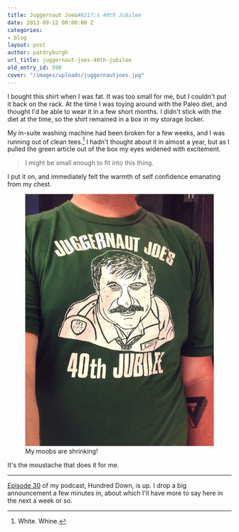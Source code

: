 ```yaml
---
title: Juggernaut Joe&#8217;s 40th Jubilee
date: 2013-09-12 00:00:00 Z
categories:
- blog
layout: post
author: patdryburgh
url_title: juggernaut-joes-40th-jubilee
old_entry_id: 598
cover: "/images/uploads/juggernautjoes.jpg"
---
```


I bought this shirt when I was fat. It was too small for me, but I couldn't put it back on the rack. At the time I was toying around with the Paleo diet, and thought I'd be able to wear it in a few short months. I didn't stick with the diet at the time, so the shirt remained in a box in my storage locker.

My in-suite washing machine had been broken for a few weeks, and I was running out of clean tees.[^1] I hadn't thought about it in almost a year, but as I pulled the green article out of the box my eyes widened with excitement.

>I might be small enough to fit into this thing.

I put it on, and immediately felt the warmth of self confidence emanating from my chest.

<figure>
<img src="/images/uploads/juggernautjoes.jpg" alt="Jaugernaut Joe's 40th Jubilee" />
<figcaption>
My moobs are shrinking!
</figcaption>
</figure>

It's the moustache that does it for me.

***

[Episode 30][1] of my podcast, Hundred Down, is up. I drop a big announcement a few minutes in, about which I'll have more to say here in the next a week or so.

[^1]: White. Whine.

[1]: http://hundreddown.net/show/30